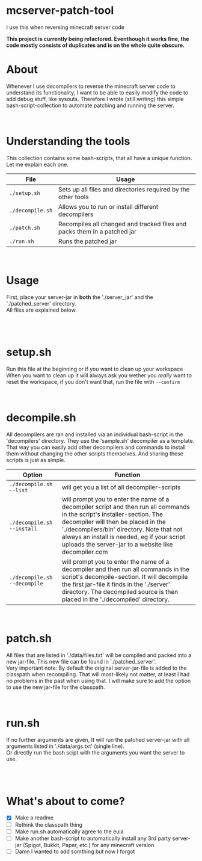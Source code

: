 # mcserver-patch-tool
I use this when reversing minecraft server code


**This project is currently being refactored. Eventhough it works fine, the code mostly consists of duplicates and is on the whole quite obscure.**  


# About  
Whenever I use decompilers to reverse the minecraft server code to understand its functionality, I want to be able to easily modify the code to add debug stuff, like sysouts. Therefore I wrote (still writing) this simple bash-script-collection to automate patching and running the server.  

<br>

# Understanding the tools
This collection contains some bash-scripts, that all have a unique function. Let me explain each one.  

File | Usage
-----|------
`./setup.sh` | Sets up all files and directories required by the other tools
`./decompile.sh` | Allows you to run or install different decompilers
`./patch.sh` | Recompiles all changed and tracked files and packs them in a patched jar
`./run.sh` | Runs the patched jar

<br>

# Usage
First, place your server-jar in **both** the './server_jar' and the './patched_server' directory.   
All files are explained below.  

<br><br>

# setup.sh
Run this file at the beginning or if you want to clean up your workspace  
When you want to clean up it will always ask you wether you  _really_ want to reset the workspace, if you don't want that, run the file with `--confirm`  

<br>

# decompile.sh
All decompilers are ran and installed via an individual bash-script in the 'decompilers' directory. They use the 'sample.sh' decompiler as a template. That way you can easily add other decompilers and commands to install them without changing the other scripts themselves. And sharing these scripts is just as simple.  

Option | Function
-------|---------
`./decompile.sh --list` | will get you a list of all decompiler-scripts  
`./decompile.sh --install` | will prompt you to enter the name of a decompiler script and then run all commands in the script's installer-section. The decompiler will then be placed in the './decompilers/bin' directory. Note that not always an install is needed, eg if your script uploads the server-jar to a website like decompiler.com  
`./decompile.sh --decompile` | will prompt you to enter the name of a decompiler and then run all commands in the script's decompile-section. It will decompile the first jar-file it finds in the './server' directory. The decompiled source is then placed in the './decompiled' directory.

<br>

# patch.sh
All files that are listed in './data/files.txt' will be compiled and packed into a new jar-file. This new file can be found in './patched_server'.  
Very important note: 
By default the original server-jar-file is added to the classpath when recompiling. That will most-likely not matter, at least I had no problems in the  past when using that. I will make sure to add the option to use the new jar-file for the classpath.  

<br>

# run.sh
If no further arguments are given, It will run the patched server-jar with all arguments listed in './data/args.txt' (single line).  
Or directly run the bash scipt with the arguments you want the server to use.  

<br><br>

# What's about to come?
- [x] Make a readme
- [ ] Rethink the classpath thing
- [ ] Make run.sh automatically agree to the eula
- [ ] Make another bash-script to automatically install any 3rd party server-jar (Spigot, Bukkit, Paper, etc.) for any minecraft version
- [ ] Damn I wanted to add somthing but now I forgot
